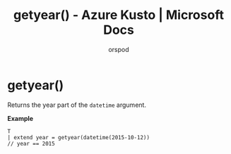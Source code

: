﻿---
title: getyear() - Azure Kusto | Microsoft Docs
description: This article describes getyear() in Azure Kusto.
author: orspod
ms.author: v-orspod
ms.reviewer: mblythe
ms.service: kusto
ms.topic: reference
ms.date: 09/24/2018
---
# getyear()

Returns the year part of the `datetime` argument.

**Example**

```kusto
T
| extend year = getyear(datetime(2015-10-12))
// year == 2015
```